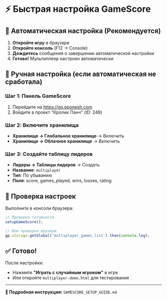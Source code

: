 # ⚡ Быстрая настройка GameScore

## 🚀 Автоматическая настройка (Рекомендуется)

1. **Откройте игру** в браузере
2. **Откройте консоль** (F12 → Console)
3. **Дождитесь** сообщения о завершении автоматической настройки
4. **Готово!** Мультиплеер настроен автоматически

## 🔧 Ручная настройка (если автоматическая не сработала)

### Шаг 1: Панель GameScore
1. Перейдите на https://gs.eponesh.com
2. Войдите в проект "Кролик Панч" (ID: 248)

### Шаг 2: Включите хранилища
- **Хранилище → Глобальное хранилище** → Включить
- **Хранилище → Облачное хранилище** → Включить

### Шаг 3: Создайте таблицу лидеров
- **Лидеры → Таблицы лидеров** → Создать
- **Название**: `multiplayer`
- **Тип**: По убыванию
- **Поля**: score, games_played, wins, losses, rating

## 🧪 Проверка настроек

Выполните в консоли браузера:

```javascript
// Проверка готовности
setupGameScore();

// Или проверка вручную
gp.storage.getGlobal('multiplayer_games_list').then(console.log);
```

## ✅ Готово!

После настройки:
- Нажмите **"Играть с случайным игроком"** в игре
- Или откройте `multiplayer-demo.html` для тестирования

---

**📖 Подробная инструкция:** `GAMESCORE_SETUP_GUIDE.md` 